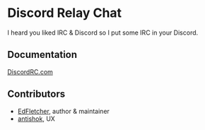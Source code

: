 # Discord Relay Chat

I heard you liked IRC & Discord so I put some IRC in your Discord.

## Documentation

[DiscordRC.com](https://discordrc.com)

## Contributors

* [EdFletcher](https://github.com/edfletcher), author & maintainer
* [antishok](https://github.com/antishok), UX

